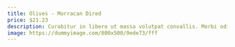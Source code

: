 ```yaml
---
title: Olives - Morracan Dired
price: $21.23
description: Curabitur in libero ut massa volutpat convallis. Morbi odio odio, elementum eu, interdum eu, tincidunt in, leo. Maecenas pulvinar lobortis est.
image: https://dummyimage.com/800x500/9ede73/fff
---
```

